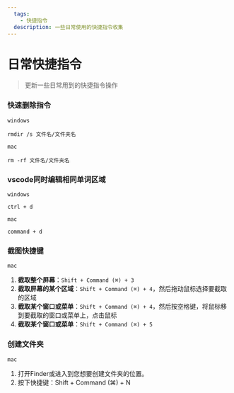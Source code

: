 ```yaml
---
  tags:
    - 快捷指令
  description: 一些日常使用的快捷指令收集
---
```


# 日常快捷指令
>更新一些日常用到的快捷指令操作

### 快速删除指令
`windows`
```
rmdir /s 文件名/文件夹名
```
`mac`
```
rm -rf 文件名/文件夹名
```

### vscode同时编辑相同单词区域
`windows`
```
ctrl + d
```
`mac`
```
command + d
```
### 截图快捷键
`mac`
1. **截取整个屏幕**：`Shift + Command (⌘) + 3`
2. **截取屏幕的某个区域**：`Shift + Command (⌘) + 4`，然后拖动鼠标选择要截取的区域
3. **截取某个窗口或菜单**：`Shift + Command (⌘) + 4`，然后按空格键，将鼠标移到要截取的窗口或菜单上，点击鼠标
3. **截取某个窗口或菜单**：`Shift + Command (⌘) + 5`

### 创建文件夹
`mac`
1. 打开Finder或进入到您想要创建文件夹的位置。
2. 按下快捷键：Shift + Command (⌘) + N
